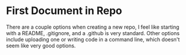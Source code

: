 # First Document in Repo

There are a couple options when creating a new repo, I feel like starting with a README, .gitignore, and a .github is very standard. Other options include uploading one
or writing code in a command line, which doesn't seem like very good options. 

